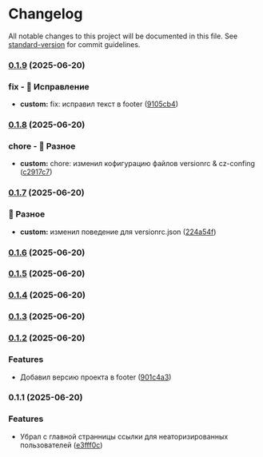 # Changelog

All notable changes to this project will be documented in this file. See [standard-version](https://github.com/conventional-changelog/standard-version) for commit guidelines.

### [0.1.9](https://github.com/m1rxcle/Mira-Rent/compare/v0.1.8...v0.1.9) (2025-06-20)


### fix - 🐛 Исправление

* **custom:** fix: исправил текст в footer ([9105cb4](https://github.com/m1rxcle/Mira-Rent/commit/9105cb47bf7e409b7af4c104c74ec00953731746))

### [0.1.8](https://github.com/m1rxcle/Mira-Rent/compare/v0.1.7...v0.1.8) (2025-06-20)


### chore - 🔧 Разное

* **custom:** chore: изменил кофигурацию файлов versionrc \& cz-confing ([c2917c7](https://github.com/m1rxcle/Mira-Rent/commit/c2917c7c51828031c07d935eb27013ce5ecd14b0))

### [0.1.7](https://github.com/m1rxcle/Mira-Rent/compare/v0.1.6...v0.1.7) (2025-06-20)


### 🔧 Разное

* **custom:** изменил поведение для versionrc.json ([224a54f](https://github.com/m1rxcle/Mira-Rent/commit/224a54f1ce3d2c5c9b54c8a277ea92769a3b0e30))

### [0.1.6](https://github.com/m1rxcle/Mira-Rent/compare/v0.1.5...v0.1.6) (2025-06-20)

### [0.1.5](https://github.com/m1rxcle/Mira-Rent/compare/v0.1.4...v0.1.5) (2025-06-20)

### [0.1.4](https://github.com/m1rxcle/Mira-Rent/compare/v0.1.3...v0.1.4) (2025-06-20)

### [0.1.3](https://github.com/m1rxcle/Mira-Rent/compare/v0.1.2...v0.1.3) (2025-06-20)

### [0.1.2](https://github.com/m1rxcle/Mira-Rent/compare/v0.1.1...v0.1.2) (2025-06-20)


### Features

* Добавил версию проекта в footer ([901c4a3](https://github.com/m1rxcle/Mira-Rent/commit/901c4a3c0acb5bca90043a1d1d6a7f72162a32ee))

### 0.1.1 (2025-06-20)


### Features

* Убрал с главной странницы ссылки для неаторизированных пользователей ([e3fff0c](https://github.com/m1rxcle/Mira-Rent/commit/e3fff0cd8d416815614ad647d14969342661b38f))
